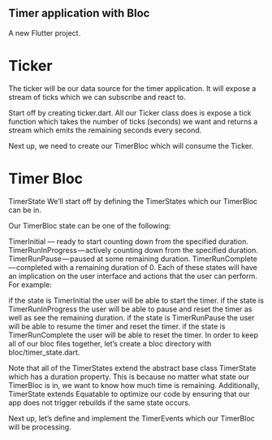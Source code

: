 ## Timer application with Bloc 

A new Flutter project.

# Ticker
The ticker will be our data source for the timer application. It will expose a stream of ticks which we can subscribe and react to.

Start off by creating ticker.dart.
All our Ticker class does is expose a tick function which takes the number of ticks (seconds) we want and returns a stream which emits the remaining seconds every second.

Next up, we need to create our TimerBloc which will consume the Ticker.


# Timer Bloc
TimerState
We’ll start off by defining the TimerStates which our TimerBloc can be in.

Our TimerBloc state can be one of the following:

TimerInitial — ready to start counting down from the specified duration.
TimerRunInProgress — actively counting down from the specified duration.
TimerRunPause — paused at some remaining duration.
TimerRunComplete — completed with a remaining duration of 0.
Each of these states will have an implication on the user interface and actions that the user can perform. For example:

if the state is TimerInitial the user will be able to start the timer.
if the state is TimerRunInProgress the user will be able to pause and reset the timer as well as see the remaining duration.
if the state is TimerRunPause the user will be able to resume the timer and reset the timer.
if the state is TimerRunComplete the user will be able to reset the timer.
In order to keep all of our bloc files together, let’s create a bloc directory with bloc/timer_state.dart.

Note that all of the TimerStates extend the abstract base class TimerState which has a duration property. This is because no matter what state our TimerBloc is in, we want to know how much time is remaining. Additionally, TimerState extends Equatable to optimize our code by ensuring that our app does not trigger rebuilds if the same state occurs.

Next up, let’s define and implement the TimerEvents which our TimerBloc will be processing.

